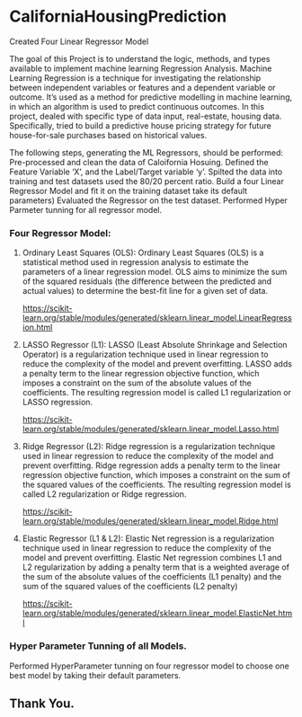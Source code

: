 # CaliforniaHousingPrediction
Created Four Linear Regressor Model

The goal of this Project is to understand the logic, methods, and types available to implement
machine learning Regression Analysis.
Machine Learning Regression is a technique for investigating the relationship between independent
variables or features and a dependent variable or outcome. It’s used as a method for predictive modelling
in machine learning, in which an algorithm is used to predict continuous outcomes.
In this project, dealed with specific type of data input, real-estate, housing data. Specifically, tried to
build a predictive house pricing strategy for future house-for-sale purchases based on historical values.

The following steps, generating the ML Regressors, should be performed:
Pre-processed and clean the data of Caloifornia Hosuing.
Defined the Feature Variable ‘X’, and the Label/Target variable ‘y’. 
Spilted the data into training and test datasets used the 80/20 percent ratio.
Build a four Linear Regressor Model and fit it on the training dataset take its default parameters)
Evaluated the Regressor on the test dataset.
Performed Hyper Parmeter tunning for all regressor model.

### Four Regressor Model:
1. Ordinary Least Squares (OLS): Ordinary Least Squares (OLS) is a statistical method used in regression analysis to estimate the parameters of a linear regression model. OLS aims to minimize the sum of the squared residuals (the difference between the predicted and actual values) to determine the best-fit line for a given set of data.

    https://scikit-learn.org/stable/modules/generated/sklearn.linear_model.LinearRegression.html

2. LASSO Regressor (L1):
LASSO (Least Absolute Shrinkage and Selection Operator) is a regularization technique used in linear regression to reduce the complexity of the model and prevent overfitting. LASSO adds a penalty term to the linear regression objective function, which imposes a constraint on the sum of the absolute values of the coefficients. The resulting regression model is called L1 regularization or LASSO regression.

   https://scikit-learn.org/stable/modules/generated/sklearn.linear_model.Lasso.html

3. Ridge Regressor (L2):
Ridge regression is a regularization technique used in linear regression to reduce the complexity of the model and prevent overfitting. Ridge regression adds a penalty term to the linear regression objective function, which imposes a constraint on the sum of the squared values of the coefficients. The resulting regression model is called L2 regularization or Ridge regression.

   https://scikit-learn.org/stable/modules/generated/sklearn.linear_model.Ridge.html

4. Elastic Regressor (L1 & L2):
Elastic Net regression is a regularization technique used in linear regression to reduce the complexity of the model and prevent overfitting. Elastic Net regression combines L1 and L2 regularization by adding a penalty term that is a weighted average of the sum of the absolute values of the coefficients (L1 penalty) and the sum of the squared values of the coefficients (L2 penalty)

    https://scikit-learn.org/stable/modules/generated/sklearn.linear_model.ElasticNet.html
 
 ### Hyper Parameter Tunning of all Models.
 Performed HyperParameter tunning on four regressor model to choose one best model by taking their default parameters.
 
 ## Thank You.

